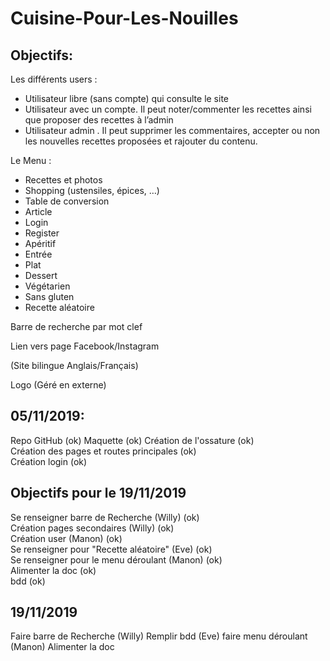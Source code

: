 # Cuisine-Pour-Les-Nouilles

## Objectifs:

Les différents users : 

-    Utilisateur libre (sans compte) qui consulte le site 
-    Utilisateur avec un compte. Il peut noter/commenter les recettes ainsi que proposer des recettes à l’admin
-    Utilisateur admin . Il peut supprimer les commentaires, accepter ou non les nouvelles recettes proposées et rajouter du contenu.

Le Menu : 

-    Recettes et photos
-    Shopping (ustensiles, épices, …)
-    Table de conversion 
-    Article 
-    Login 
-    Register
-    Apéritif
-    Entrée
-    Plat
-    Dessert
-    Végétarien
-    Sans gluten
-    Recette aléatoire 

Barre de recherche par mot clef 

Lien vers page Facebook/Instagram 

(Site bilingue Anglais/Français)

Logo (Géré en externe)  

## 05/11/2019:
Repo GitHub (ok)
Maquette (ok)
Création de l'ossature (ok)  
Création des pages et routes principales (ok)  
Création login (ok)  

## Objectifs pour le 19/11/2019
Se renseigner barre de Recherche (Willy) (ok)  
Création pages secondaires (Willy) (ok)    
Création user (Manon) (ok)    
Se renseigner pour "Recette aléatoire" (Eve) (ok)  
Se renseigner pour le menu déroulant (Manon) (ok)  
Alimenter la doc (ok)  
bdd (ok)

## 19/11/2019
Faire barre de Recherche (Willy)
Remplir bdd (Eve)
faire menu déroulant (Manon)
Alimenter la doc 
